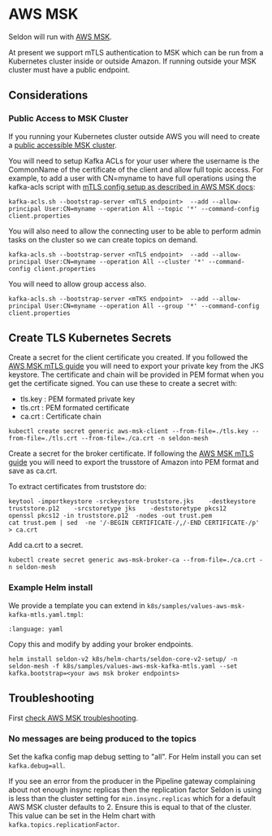 # AWS MSK

Seldon will run with [AWS MSK](https://aws.amazon.com/msk/).

At present we support mTLS authentication to MSK which can be run from a Kubernetes cluster inside or outside Amazon. If running outside your MSK cluster must have a public endpoint.

## Considerations

### Public Access to MSK Cluster

If you running your Kubernetes cluster outside AWS you will need to create a [public accessible MSK cluster](https://docs.aws.amazon.com/msk/latest/developerguide/public-access.html).

You will need to setup Kafka ACLs for your user where the username is the CommonName of the certificate of the client and allow full topic access. For example, to add a user with CN=myname to have full operations using the kafka-acls script with [mTLS config setup as described in AWS MSK docs](https://docs.aws.amazon.com/msk/latest/developerguide/msk-authentication.html):

```
kafka-acls.sh --bootstrap-server <mTLS endpoint>  --add --allow-principal User:CN=myname --operation All --topic '*' --command-config client.properties
```

You will also need to allow the connecting user to be able to perform admin tasks on the cluster so we can create topics on demand.

```
kafka-acls.sh --bootstrap-server <nTLS endpoint>  --add --allow-principal User:CN=myname --operation All --cluster '*' --command-config client.properties
```

You will need to allow group access also.

```
kafka-acls.sh --bootstrap-server <mTKS endpoint>  --add --allow-principal User:CN=myname --operation All --group '*' --command-config client.properties
```


## Create TLS Kubernetes Secrets

Create a secret for the client certificate you created. If you followed the [AWS MSK mTLS guide](https://docs.aws.amazon.com/msk/latest/developerguide/msk-authentication.html) you will need to export your private key from the JKS keystore. The certificate and chain will be provided in PEM format when you get the certificate signed. You can use these to create a secret with:

  * tls.key : PEM formated private key
  * tls.crt : PEM formated certificate
  * ca.crt : Certificate chain

```
kubectl create secret generic aws-msk-client --from-file=./tls.key --from-file=./tls.crt --from-file=./ca.crt -n seldon-mesh
```

Create a secret for the broker certificate. If following the [AWS MSK mTLS guide](https://docs.aws.amazon.com/msk/latest/developerguide/msk-authentication.html) you will need to export the trusstore of Amazon into PEM format and save as ca.crt.

To extract certificates from truststore do:

```
keytool -importkeystore -srckeystore truststore.jks    -destkeystore truststore.p12    -srcstoretype jks    -deststoretype pkcs12
openssl pkcs12 -in truststore.p12  -nodes -out trust.pem
cat trust.pem | sed  -ne '/-BEGIN CERTIFICATE-/,/-END CERTIFICATE-/p' > ca.crt
```

Add ca.crt to a secret.

```
kubectl create secret generic aws-msk-broker-ca --from-file=./ca.crt -n seldon-mesh
```



### Example Helm install

We provide a template you can extend in `k8s/samples/values-aws-msk-kafka-mtls.yaml.tmpl`:

```{literalinclude} ../../../../../../k8s/samples/values-aws-msk-kafka-mtls.yaml.tmpl
:language: yaml
```

Copy this and modify by adding your broker endpoints.

```
helm install seldon-v2 k8s/helm-charts/seldon-core-v2-setup/ -n seldon-mesh -f k8s/samples/values-aws-msk-kafka-mtls.yaml --set kafka.bootstrap=<your aws msk broker endpoints>
```

## Troubleshooting

First [check AWS MSK troubleshooting](https://docs.aws.amazon.com/msk/latest/developerguide/troubleshooting.html).

### No messages are being produced to the topics

Set the kafka config map debug setting to "all". For Helm install you can set `kafka.debug=all`.

If you see an error from the producer in the Pipeline gateway complaining about not enough insync replicas then the replication factor Seldon is using is less than the cluster setting for `min.insync.replicas` which for a default AWS MSK cluster defaults to 2. Ensure this is equal to that of the cluster. This value can be set in the Helm chart with `kafka.topics.replicationFactor`.
